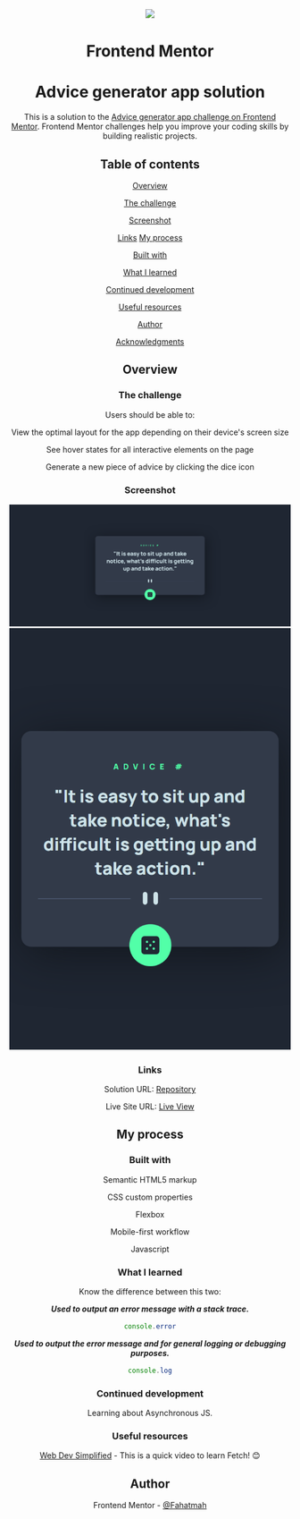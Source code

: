 <div align="center">
<img src="https://www.frontendmentor.io/static/images/logo-mobile.svg" width="70">

# Frontend Mentor

# Advice generator app solution

This is a solution to the [Advice generator app challenge on Frontend Mentor](https://www.frontendmentor.io/challenges/advice-generator-app-QdUG-13db). Frontend Mentor challenges help you improve your coding skills by building realistic projects.

## Table of contents

[Overview](#overview)

[The challenge](#the-challenge)

[Screenshot](#screenshot)

[Links](#links)
[My process](#my-process)

[Built with](#built-with)

[What I learned](#what-i-learned)

[Continued development](#continued-development)

[Useful resources](#useful-resources)

[Author](#author)

[Acknowledgments](#acknowledgments)

## Overview

### The challenge

Users should be able to:

View the optimal layout for the app depending on their device's screen size

See hover states for all interactive elements on the page

Generate a new piece of advice by clicking the dice icon

### Screenshot

![](/screenshots/desktop.png)
![](/screenshots/mobile.png)

### Links

Solution URL: [Repository]()

Live Site URL: [Live View]()

## My process

### Built with

Semantic HTML5 markup

CSS custom properties

Flexbox

Mobile-first workflow

Javascript

### What I learned

Know the difference between this two:

**_Used to output an error message with a stack trace._**

```js
console.error
```

**_Used to output the error message and for general logging or debugging purposes._**

```js
console.log
```

### Continued development

Learning about Asynchronous JS.

### Useful resources

[Web Dev Simplified](https://www.youtube.com/watch?v=cuEtnrL9-H0) - This is a quick video to learn Fetch! 😊

## Author

Frontend Mentor - [@Fahatmah](https://www.frontendmentor.io/profile/Fahatmah)

</div>
